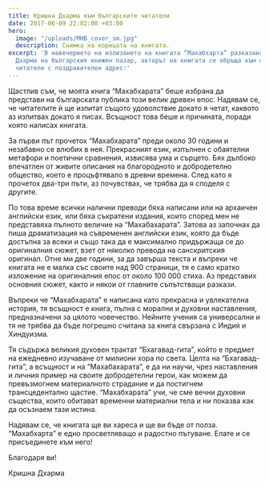 ```yaml
---
title: Кришна Дхарма към българските читатели
date: 2017-06-09 22:02:00 +03:00
hero:
  image: "/uploads/MHB_cover_sm.jpg"
  description: Снимка на корицата на книгата.
excerpt: 'В навечерието на излизането на книгата “Махабхарта” разказана от Кришна
  Дхарма на българския книжен пазар, авторът на книгата се обръща към своите български
  читатели с поздравителен адрес:'
---
```


Щастлив съм, че моята книга “Махабхарата” беше избрана да представи на българската публика този велик древен епос.
Надявам се, че читателите ѝ ще изпитат същото удоволствие докато я четат, каквото аз изпитвах докато я писах. Всъщност това беше и причината, поради която написах книгата.

За първи път прочетох “Махабхарата” преди около 30 години и незабавно се влюбих в нея. Прекрасният език, изпълнен с обаятелни метафори и поетични сравнения, извисява ума и сърцето. Бях дълбоко впечатлен от живите описания на  благородното и добродетелно общество, което е процъфтявало в древни времена. След като я прочетох два-три пъти, аз почувствах, че трябва да я споделя с другите.

По това време всички налични преводи бяха написани или на архаичен английски език, или бяха съкратени издания, които според мен не представяха пълното величие на “Махабахарата”. Затова аз започнах да пиша драматизация на съвременен английски език, която да бъде достъпна за всеки и също така да е максимално придържаща се до оригиналния сюжет, взет от няколко превода на санскритския оригинал. Отне ми две години, за да завърша текста и въпреки че книгата не е малка със своите над 900 страници, тя е само кратко изложение на оригиналния епос от около 100 000 стиха. Аз представих основния сюжет, както и някои от главните съпътстващи разкази.

Въпреки че “Махабхарата” е написана като прекрасна и увлекателна история, тя всъщност е книга, пълна с морални и духовни наставления, предназначени за цялото човечество. Нейните учения са универсални и тя не трябва да бъде погрешно считана за книга свързана с Индия и Хиндуизма.

Тя съдържа великия духовен трактат “Бхагавад-гита”, който е предмет на ежедневно изучаване от милиони хора по света. Целта на “Бхагавад-гита”, а  всъщност и на “Махабахарата”, е да ни научи, чрез наставления и личния пример на своите добродетелни герои, как можем да превъзмогнем материалното страдание и да постигнем трансцедентално щастие. “Махабхарата” учи, че сме вечни духовни същества, които обитават временни материални тела и ни показва как да осъзнаем тази истина.

Надявам се, че книгата ще ви хареса и ще ви бъде от полза.
“Махабхарта” е едно просветляващо и радостно пътуване. Елате и се присъединете към него!

Благодаря ви!                           

Кришна Дхарма